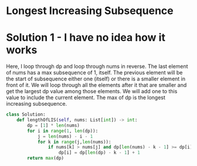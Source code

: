 # Longest Increasing Subsequence
# Solution 1 - I have no idea how it works
Here, I loop through dp and loop through nums in reverse. The last element of nums has a max subsequence of 1, itself. The previous element will be the start of subsequence either one (itself) or there is a smaller element in front of it. We will loop through all the elements after it that are smaller and get the largest dp value among those elements. We will add one to this value to include the current element. The max of dp is the longest increasing subsequence.
```python
class Solution:
    def lengthOfLIS(self, nums: List[int]) -> int:
        dp = [1] * len(nums)
        for i in range(1, len(dp)):
            j = len(nums) - i - 1
            for k in range(j,len(nums)):
                if nums[k] > nums[j] and dp[len(nums) - k - 1] >= dp[i]:
                    dp[i] = dp[len(dp) - k - 1] + 1
        return max(dp)
```
